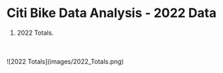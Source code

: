# Citi Bike Data Analysis - 2022 Data

1. 2022 Totals.
<br>
<br>
![2022 Totals](images/2022_Totals.png)
<br>



